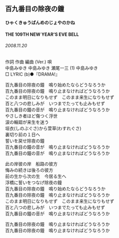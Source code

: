 ## 百九番目の除夜の鐘
#### ひゃくきゅうばんめのじょやのかね
#### THE 109TH NEW YEAR'S EVE BELL
###### 2008.11.20


作詞  作曲  編曲 (Ver.)   唄   
中島みゆき   中島みゆき   瀬尾一三 (1)  中島みゆき   
□ LYRIC (b)●『DRAMA!』   
   
百九番目の除夜の鐘　鳴り始めたならどうなろうか   
百九番目の除夜の鐘　鳴り止まなければどうなろうか   
このまま明日になりもせず　このまま来生になりもせず   
百と八つの悲しみが　いつまでたっても止みもせず   
百九番目の鐘の音が　鳴り止まなければどうなろうか   
やさしき者ほど傷つく浮世   
涙の輪廻が来生を迷う   
垣衣(しのぶぐさ)から萱草(わすれぐさ)   
裏切り前の１日へ   
誓いを戻せ除夜の鐘   
百九番目の鐘の音が　鳴り止まなければどうなろうか   
百九番目の鐘の音が　鳴り止まなければどうなろうか   
   
此の岸彼の岸　船路の彼方   
悔みの続きは後ろの彼方   
前の生から次の生　今居る生へ   
浮橋に誓いをつなげ除夜の鐘   
百九番目の除夜の鐘　鳴り始めたならどうなろうか   
百九番目の除夜の鐘　鳴り止まなければどうなろうか   
このまま明日になりもせず　このまま来生になりもせず   
百と八つの悲しみが　いつまでたっても止みもせず   
百九番目の鐘の音が　鳴り止まなければどうなろうか   
   
百九番目の除夜の鐘　鳴り止まなければどうなろうか   
百九番目の除夜の鐘　鳴り止まなければどうなろうか   